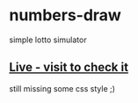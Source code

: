 # numbers-draw
simple lotto simulator

## [Live - visit to check it](https://memeraki.github.io/numbers-draw/)

still missing some css style ;)
